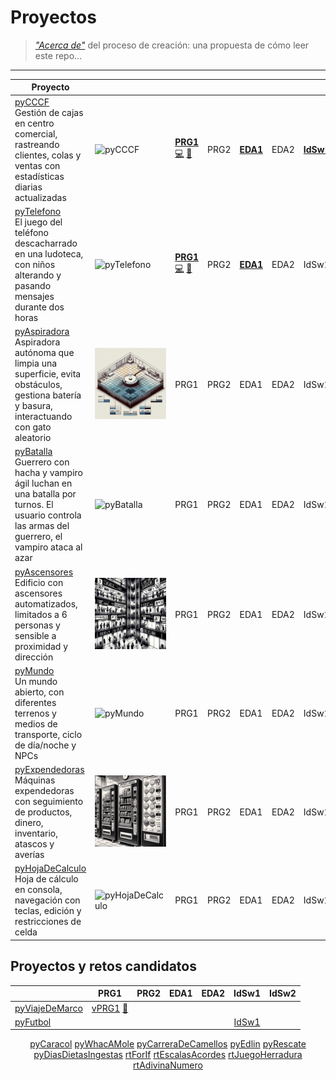 # Proyectos

> [*"Acerca de"*](https://github.com/puntoReflex/.github/blob/main/procesoDeCreacion.md) del proceso de creación: una propuesta de cómo leer este repo...

---

<div align=center>

|Proyecto||||||||
|-|-|-|-|-|-|-|-|
|[pyCCCF](https://github.com/puntoReflex/pyCCCF)<br>Gestión de cajas en centro comercial, rastreando clientes, colas y ventas con estadísticas diarias actualizadas | ![pyCCCF](https://raw.githubusercontent.com/puntoReflex/pyCCCF/main/imagenes/shoppingCF.png) | [**PRG1**](https://github.com/puntoReflex/pyTelefonoDescacharrado/blob/main/src/vPRG1/README.md) [💻](https://github.com/puntoReflex/pyCCCF/blob/main/src/vPRG1/CCCF.java) [🐾](https://github.com/puntoReflex/pyCCCF/commits/main/src/vPRG1/CCCF.java)|PRG2|[**EDA1**](https://github.com/puntoReflex/pyCCCF/blob/main/src/v000/README.md)|EDA2|[**IdSw1**](https://github.com/puntoReflex/pyCCCF/blob/main/mdd.md)|IdSw2|
|[pyTelefono](https://github.com/puntoReflex/pyTelefonoDescacharrado)<br>El juego del teléfono descacharrado en una ludoteca, con niños alterando y pasando mensajes durante dos horas | ![pyTelefono](https://raw.githubusercontent.com/puntoReflex/pyTelefonoDescacharrado/main/images/comicPhone.png) | [**PRG1**](https://github.com/puntoReflex/pyTelefonoDescacharrado/blob/main/src/vPRG1/README.md) [💻](https://github.com/puntoReflex/pyTelefonoDescacharrado/blob/main/src/vPRG1/ChineseWhispers.java) [🐾](https://github.com/puntoReflex/pyTelefonoDescacharrado/commits/seguimiento-desarrollo-vPRG1/src/vPRG1/ChineseWhispers.java)|PRG2|[**EDA1**](https://github.com/puntoReflex/pyTelefonoDescacharrado/blob/main/src/vEDA1/README.md)|EDA2|IdSw1|IdSw2|
|[pyAspiradora](https://github.com/puntoReflex/pyAspiradora)<br>Aspiradora autónoma que limpia una superficie, evita obstáculos, gestiona batería y basura, interactuando con gato aleatorio | ![pyAspiradora](https://raw.githubusercontent.com/puntoReflex/pyAspiradora/main/images/rectangularRoom.png) |PRG1|PRG2|EDA1|EDA2|IdSw1|IdSw2|
|[pyBatalla](https://github.com/puntoReflex/pyBatalla)<br>Guerrero con hacha y vampiro ágil luchan en una batalla por turnos. El usuario controla las armas del guerrero, el vampiro ataca al azar | ![pyBatalla](https://raw.githubusercontent.com/puntoReflex/pyBatalla/main/imagenes/charcoal-drawing.png) |PRG1|PRG2|EDA1|EDA2|IdSw1|IdSw2|
|[pyAscensores](https://github.com/puntoReflex/pyAscensores)<br>Edificio con ascensores automatizados, limitados a 6 personas y sensible a proximidad y dirección | ![pyAscensores](https://raw.githubusercontent.com/puntoReflex/pyAscensores/main/images/pyAscensores.png) |PRG1|PRG2|EDA1|EDA2|IdSw1|IdSw2|
|[pyMundo](https://github.com/puntoReflex/pyMundo)<br>Un mundo abierto, con diferentes terrenos y medios de transporte, ciclo de día/noche y NPCs | ![pyMundo](https://raw.githubusercontent.com/puntoReflex/pyMundo/main/images/pyMundo.png) |PRG1|PRG2|EDA1|EDA2|IdSw1|IdSw2|
|[pyExpendedoras](https://github.com/puntoReflex/pyExpendedoras)<br>Máquinas expendedoras con seguimiento de productos, dinero, inventario, atascos y averías | ![pyExpendedoras](https://raw.githubusercontent.com/puntoReflex/pyExpendedoras/main/images/pyExpendedoras.png) |PRG1|PRG2|EDA1|EDA2|IdSw1|IdSw2|
|[pyHojaDeCalculo](https://github.com/puntoReflex/pyHojaDeCalculo)<br>Hoja de cálculo en consola, navegación con teclas, edición y restricciones de celda | ![pyHojaDeCalculo](https://raw.githubusercontent.com/puntoReflex/pyHojaDeCalculo/main/images/pyHojaDeCalculo.png) |PRG1|PRG2|EDA1|EDA2|IdSw1|IdSw2|

</div>

## Proyectos y retos candidatos

<div align=center>

||PRG1|PRG2|EDA1|EDA2|IdSw1|IdSw2
|-|:-:|:-:|:-:|:-:|:-:|:-:|
[pyViajeDeMarco](/retos&proyectos/viajeMarco/README.md)|[vPRG1](https://github.com/puntoReflex/.github/blob/viajeMarco/prg1/desarrollo/retos%26proyectos/viajeMarco/src/vPRG1/Marco.java) [🐾](https://github.com/puntoReflex/.github/commits/viajeMarco/prg1/desarrollo/retos%26proyectos/viajeMarco/src/vPRG1/Marco.java)
[pyFutbol](/retos&proyectos/futbol/README.md)|||||[IdSw1](https://github.com/puntoReflex/.github/blob/futbol/IdSw1/ModeloDelDominio/retos%26proyectos/futbol/docs/README.md)|
[pyCaracol](/retos&proyectos/unCaracol.md)
[pyWhacAMole](/retos&proyectos/whacAMole.md)
[pyCarreraDeCamellos](/retos&proyectos/carreraCamellos.md)
[pyEdlin](/retos&proyectos/edlin.md)
[pyRescate](/retos&proyectos/unRescate.md)
[pyDiasDietasIngestas](/retos&proyectos/diasDietasIngestas.md)
[rtForIf](/retos&proyectos/forIf.md)
[rtEscalasAcordes](/retos&proyectos/escalasAcordes.md)
[rtJuegoHerradura](/retos&proyectos/juegoHerradura.md)
[rtAdivinaNumero](/retos&proyectos/adivinaNumero.md)

</div>
